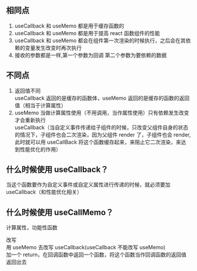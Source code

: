 ## 相同点

1. useCallback 和 useMemo 都是用于缓存函数的
2. useCallback 和 useMemo 都是用于提高 react 函数组件的性能
3. useCallback 和 useMemo 都会在组件第一次渲染的时候执行，之后会在其依赖的变量发生改变时再次执行
4. 接收的参数都是一样,第一个参数为回调 第二个参数为要依赖的数据

## 不同点

1. 返回值不同  
   useCallback 返回的是缓存的函数体，useMemo 返回的是缓存的函数的返回值（相当于计算属性）
2. useMemo 当做计算属性使用（不用调用，当作属性使用）只有依赖发生改变才会重新执行  
   useCallback（当自定义事件传递给子组件的时候，只改变父组件自身的状态的情况下，子组件也会二次渲染，因为父组件 render 了，子组件也会 render,此时就可以用 useCallBack 将这个函数缓存起来，来阻止它二次渲染，来达到性能优化的作用）

## 什么时候使用 useCallback？

当这个函数要作为自定义事件或自定义属性进行传递的时候，就必须要加 useCallback（和性能优化相关）

## 什么时候使用 useCallMemo？

计算属性，功能性函数

改写  
用 useMemo 去改写 useCallback(useCallback 不能改写 useMemo)  
加一个 return，在回调函数中返回一个函数，将这个函数当作回调函数的返回值返回出去
